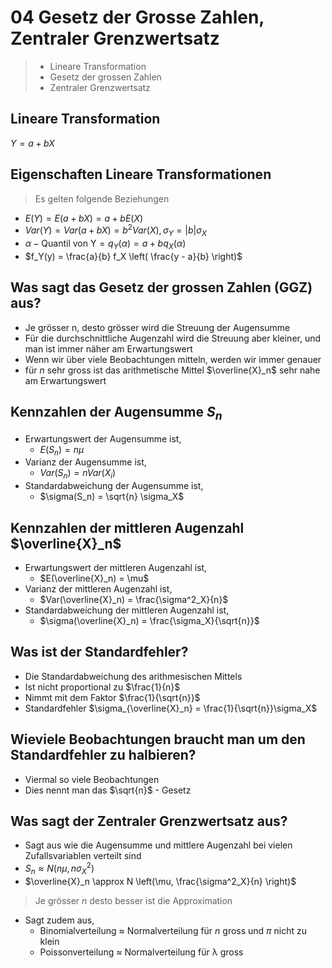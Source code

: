 # 04 Gesetz der Grosse Zahlen, Zentraler Grenzwertsatz

> * Lineare Transformation
> * Gesetz der grossen Zahlen
> * Zentraler Grenzwertsatz



## Lineare Transformation

$Y = a + bX$



## Eigenschaften Lineare Transformationen

> Es gelten folgende Beziehungen

* $E(Y)=E(a+bX)=a+bE(X)$
* $Var(Y ) = Var(a + bX) = b^2Var(X), σ_Y = |b|σ_X$
* $α − \text{Quantil von Y} =q_Y(α)=a+bq_X(α)$
* $f_Y(y) = \frac{a}{b} f_X \left( \frac{y - a}{b} \right)$



## Was sagt das Gesetz der grossen Zahlen (GGZ) aus?



* Je grösser n, desto grösser wird die Streuung der Augensumme
* Für die durchschnittliche Augenzahl wird die Streuung aber kleiner, und
  man ist immer näher am Erwartungswert
* Wenn wir über viele Beobachtungen mitteln, werden wir immer genauer
* für $n$ sehr gross ist das arithmetische Mittel $\overline{X}_n$ sehr nahe am Erwartungswert



## Kennzahlen der Augensumme $S_n$

* Erwartungswert der Augensumme ist,
  * $E(S_n) = n\mu$
* Varianz der Augensumme ist,
  * $Var(S_n) = n Var(X_i)$
* Standardabweichung der Augensumme ist,
  * $\sigma(S_n) = \sqrt{n} \sigma_X$



## Kennzahlen der mittleren Augenzahl $\overline{X}_n$

* Erwartungswert der mittleren Augenzahl ist,
  - $E(\overline{X}_n) = \mu$
* Varianz der mittleren Augenzahl ist,
  - $Var(\overline{X}_n) = \frac{\sigma^2_X}{n}$
* Standardabweichung der mittleren Augenzahl ist,
  - $\sigma(\overline{X}_n) = \frac{\sigma_X}{\sqrt{n}}$



## Was ist der Standardfehler?

* Die Standardabweichung des arithmesischen Mittels
* Ist nicht proportional zu $\frac{1}{n}$
* Nimmt mit dem Faktor $\frac{1}{\sqrt{n}}$
* Standardfehler $\sigma_{\overline{X}_n} = \frac{1}{\sqrt{n}}\sigma_X$



## Wieviele Beobachtungen braucht man um den Standardfehler zu halbieren?

* Viermal so viele Beobachtungen
* Dies nennt man das $\sqrt{n}$ - Gesetz



## Was sagt der Zentraler Grenzwertsatz aus?

* Sagt aus wie die Augensumme und mittlere Augenzahl bei vielen Zufallsvariablen verteilt sind
* $S_n \approx N(n\mu, n\sigma^2_X)$
* $\overline{X}_n \approx N \left(\mu, \frac{\sigma^2_X}{n} \right)$

> Je grösser $n$ desto besser ist die Approximation 

* Sagt zudem aus,
  * Binomialverteilung ≈ Normalverteilung für $n$ gross und $π$ nicht zu klein
  * Poissonverteilung ≈ Normalverteilung für λ gross



